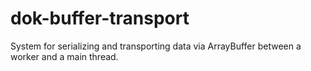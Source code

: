 # dok-buffer-transport
System for serializing and transporting data via ArrayBuffer between a worker and a main thread.
